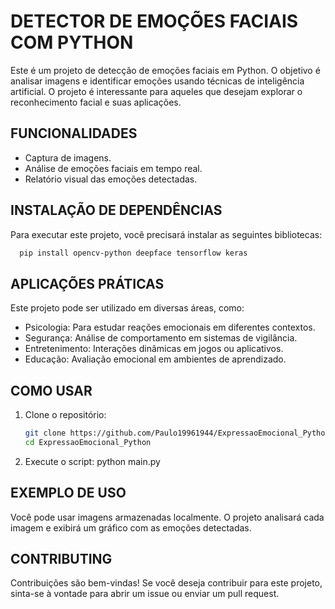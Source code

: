 # DETECTOR DE EMOÇÕES FACIAIS COM PYTHON

Este é um projeto de detecção de emoções faciais em Python. O objetivo é analisar imagens e identificar emoções usando técnicas de inteligência artificial. O projeto é interessante para aqueles que desejam explorar o reconhecimento facial e suas aplicações.

## FUNCIONALIDADES

- Captura de imagens.
- Análise de emoções faciais em tempo real.
- Relatório visual das emoções detectadas.

## INSTALAÇÃO DE DEPENDÊNCIAS

Para executar este projeto, você precisará instalar as seguintes bibliotecas:
```bash
  pip install opencv-python deepface tensorflow keras
```

## APLICAÇÕES PRÁTICAS

Este projeto pode ser utilizado em diversas áreas, como:

- Psicologia: Para estudar reações emocionais em diferentes contextos.
- Segurança: Análise de comportamento em sistemas de vigilância.
- Entretenimento: Interações dinâmicas em jogos ou aplicativos.
- Educação: Avaliação emocional em ambientes de aprendizado.

## COMO USAR

1. Clone o repositório:
   ```bash
   git clone https://github.com/Paulo19961944/ExpressaoEmocional_Python.git
   cd ExpressaoEmocional_Python

2. Execute o script:
   python main.py

## EXEMPLO DE USO

Você pode usar imagens armazenadas localmente. O projeto analisará cada imagem e exibirá um gráfico com as emoções detectadas.

## CONTRIBUTING

Contribuições são bem-vindas! Se você deseja contribuir para este projeto, sinta-se à vontade para abrir um issue ou enviar um pull request.
